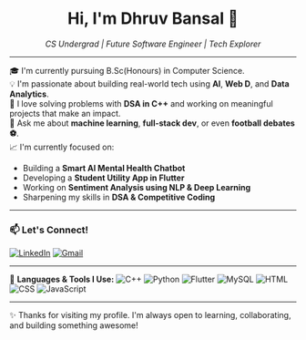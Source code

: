 <h1 align="center">Hi, I'm Dhruv Bansal 👋</h1>

<p align="center">
  <em>CS Undergrad | Future Software Engineer | Tech Explorer</em>
</p>

---

🎓 I'm currently pursuing B.Sc(Honours) in Computer Science.  
💡 I'm passionate about building real-world tech using **AI**, **Web D**, and **Data Analytics**.  
🧠 I love solving problems with **DSA in C++** and working on meaningful projects that make an impact.  
💬 Ask me about **machine learning**, **full-stack dev**, or even **football debates ⚽**.  
📈 I'm currently focused on:
- Building a **Smart AI Mental Health Chatbot**
- Developing a **Student Utility App in Flutter**
- Working on **Sentiment Analysis using NLP & Deep Learning**
- Sharpening my skills in **DSA & Competitive Coding**

---

### 📫 Let's Connect!
[![LinkedIn](https://img.shields.io/badge/LinkedIn-DhruvBansal-blue?style=flat&logo=linkedin)](https://www.linkedin.com/in/www.linkedin.com/in/dhruv-bansal-17b047289)
[![Gmail](https://img.shields.io/badge/Gmail-dhruvbansal@email.com-red?style=flat&logo=gmail)](mailto:bansaldhruv625@gmail.com)

---

🔧 **Languages & Tools I Use:**
![C++](https://img.shields.io/badge/C++-00599C?style=flat&logo=c%2B%2B&logoColor=white)
![Python](https://img.shields.io/badge/Python-3776AB?style=flat&logo=python&logoColor=white)
![Flutter](https://img.shields.io/badge/Flutter-02569B?style=flat&logo=flutter&logoColor=white)
![MySQL](https://img.shields.io/badge/MySQL-4479A1?style=flat&logo=mysql&logoColor=white)
![HTML](https://img.shields.io/badge/HTML5-E34F26?style=flat&logo=html5&logoColor=white)
![CSS](https://img.shields.io/badge/CSS3-1572B6?style=flat&logo=css3&logoColor=white)
![JavaScript](https://img.shields.io/badge/JavaScript-F7DF1E?style=flat&logo=javascript&logoColor=black)

---

✨ Thanks for visiting my profile. I'm always open to learning, collaborating, and building something awesome!
